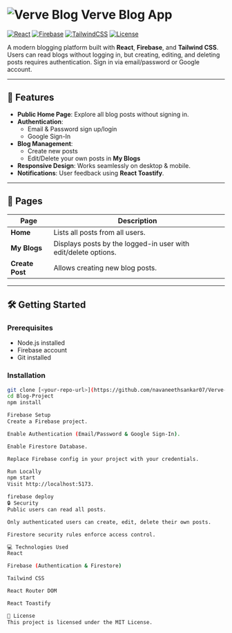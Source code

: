 # ![Verve Blog](https://img.icons8.com/ios-filled/50/000000/blog.png) Verve Blog App

[![React](https://img.shields.io/badge/React-17.0.2-blue?logo=react&logoColor=white)](https://reactjs.org/) 
[![Firebase](https://img.shields.io/badge/Firebase-9.22.1-orange?logo=firebase&logoColor=white)](https://firebase.google.com/) 
[![TailwindCSS](https://img.shields.io/badge/Tailwind_CSS-3.3.2-blue?logo=tailwind-css&logoColor=white)](https://tailwindcss.com/) 
[![License](https://img.shields.io/badge/License-MIT-green)](LICENSE)

A modern blogging platform built with **React**, **Firebase**, and **Tailwind CSS**. Users can read blogs without logging in, but creating, editing, and deleting posts requires authentication. Sign in via email/password or Google account.  

---

## **🌟 Features**

- **Public Home Page**: Explore all blog posts without signing in.
- **Authentication**:
  - Email & Password sign up/login
  - Google Sign-In
- **Blog Management**:
  - Create new posts
  - Edit/Delete your own posts in **My Blogs**
- **Responsive Design**: Works seamlessly on desktop & mobile.
- **Notifications**: User feedback using **React Toastify**.

---

## **📄 Pages**

| Page | Description |
|------|-------------|
| **Home** | Lists all posts from all users. |
| **My Blogs** | Displays posts by the logged-in user with edit/delete options. |
| **Create Post** | Allows creating new blog posts. |

---

## **🛠 Getting Started**

### **Prerequisites**
- Node.js installed
- Firebase account
- Git installed

### **Installation**
```bash
git clone [<your-repo-url>](https://github.com/navaneethsankar07/Verve-Blog-App-React-.git)
cd Blog-Project
npm install

Firebase Setup
Create a Firebase project.

Enable Authentication (Email/Password & Google Sign-In).

Enable Firestore Database.

Replace Firebase config in your project with your credentials.

Run Locally
npm start
Visit http://localhost:5173.

firebase deploy
🔒 Security
Public users can read all posts.

Only authenticated users can create, edit, delete their own posts.

Firestore security rules enforce access control.

💻 Technologies Used
React

Firebase (Authentication & Firestore)

Tailwind CSS

React Router DOM

React Toastify

📜 License
This project is licensed under the MIT License.

